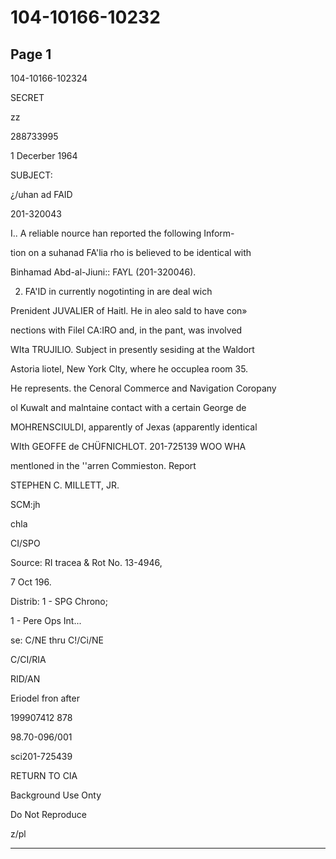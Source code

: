 # 104-10166-10232

## Page 1

104-10166-102324

SECRET

zz

288733995

1 Decerber 1964

SUBJECT:

¿/uhan ad FAID

201-320043

I.. A reliable nource han reported the following Inform-

tion on a suhanad FA'lia rho is believed to be identical with

Binhamad Abd-al-Jiuni:: FAYL (201-320046).

2. FA'ID in currently nogotinting in are deal wich

Prenident JUVALIER of Haitl. He in aleo sald to have con»

nections with Filel CA:IRO and, in the pant, was involved

WIta TRUJILIO. Subject in presently sesiding at the Waldort

Astoria liotel, New York Clty, where he occuplea room 35.

He represents. the Cenoral Commerce and Navigation Coropany

ol Kuwalt and malntaine contact with a certain George de

MOHRENSCIULDI, apparently of Jexas (apparently identical

WIth GEOFFE de CHÜFNICHLOT. 201-725139 WOO WHA

mentloned in the ''arren Commieston. Report

STEPHEN C. MILLETT, JR.

SCM:jh

chla

CI/SPO

Source: RI tracea & Rot No. 13-4946,

7 Oct 196.

Distrib: 1 - SPG Chrono;

1 - Pere Ops Int...

se: C/NE thru C!/Ci/NE

C/CI/RIA

RID/AN

Eriodel fron after

199907412 878

98.70-096/001

sci201-725439

RETURN TO CIA

Background Use Onty

Do Not Reproduce

z/pl

---

